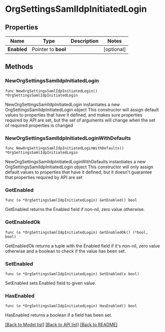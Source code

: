 # OrgSettingsSamlIdpInitiatedLogin

## Properties

Name | Type | Description | Notes
------------ | ------------- | ------------- | -------------
**Enabled** | Pointer to **bool** |  | [optional] 

## Methods

### NewOrgSettingsSamlIdpInitiatedLogin

`func NewOrgSettingsSamlIdpInitiatedLogin() *OrgSettingsSamlIdpInitiatedLogin`

NewOrgSettingsSamlIdpInitiatedLogin instantiates a new OrgSettingsSamlIdpInitiatedLogin object
This constructor will assign default values to properties that have it defined,
and makes sure properties required by API are set, but the set of arguments
will change when the set of required properties is changed

### NewOrgSettingsSamlIdpInitiatedLoginWithDefaults

`func NewOrgSettingsSamlIdpInitiatedLoginWithDefaults() *OrgSettingsSamlIdpInitiatedLogin`

NewOrgSettingsSamlIdpInitiatedLoginWithDefaults instantiates a new OrgSettingsSamlIdpInitiatedLogin object
This constructor will only assign default values to properties that have it defined,
but it doesn't guarantee that properties required by API are set

### GetEnabled

`func (o *OrgSettingsSamlIdpInitiatedLogin) GetEnabled() bool`

GetEnabled returns the Enabled field if non-nil, zero value otherwise.

### GetEnabledOk

`func (o *OrgSettingsSamlIdpInitiatedLogin) GetEnabledOk() (*bool, bool)`

GetEnabledOk returns a tuple with the Enabled field if it's non-nil, zero value otherwise
and a boolean to check if the value has been set.

### SetEnabled

`func (o *OrgSettingsSamlIdpInitiatedLogin) SetEnabled(v bool)`

SetEnabled sets Enabled field to given value.

### HasEnabled

`func (o *OrgSettingsSamlIdpInitiatedLogin) HasEnabled() bool`

HasEnabled returns a boolean if a field has been set.


[[Back to Model list]](../README.md#documentation-for-models) [[Back to API list]](../README.md#documentation-for-api-endpoints) [[Back to README]](../README.md)


